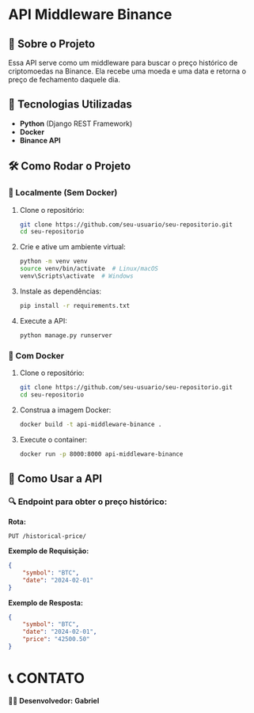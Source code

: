 # API Middleware Binance

## 📌 Sobre o Projeto

Essa API serve como um middleware para buscar o preço histórico de criptomoedas na Binance. Ela recebe uma moeda e uma data e retorna o preço de fechamento daquele dia.

## 🚀 Tecnologias Utilizadas

- **Python** (Django REST Framework)
- **Docker**
- **Binance API**

## 🛠 Como Rodar o Projeto

### 📍 Localmente (Sem Docker)

1. Clone o repositório:
   ```sh
   git clone https://github.com/seu-usuario/seu-repositorio.git
   cd seu-repositorio
   ```
2. Crie e ative um ambiente virtual:
   ```sh
   python -m venv venv
   source venv/bin/activate  # Linux/macOS
   venv\Scripts\activate  # Windows
   ```
3. Instale as dependências:
   ```sh
   pip install -r requirements.txt
   ```
4. Execute a API:
   ```sh
   python manage.py runserver
   ```

### 🐳 Com Docker

1. Clone o repositório:
   ```sh
   git clone https://github.com/seu-usuario/seu-repositorio.git
   cd seu-repositorio
   ```

2. Construa a imagem Docker:
   ```sh
   docker build -t api-middleware-binance .
   ```
3. Execute o container:
   ```sh
   docker run -p 8000:8000 api-middleware-binance
   ```

## 📡 Como Usar a API

### 🔍 Endpoint para obter o preço histórico:

**Rota:**
```
PUT /historical-price/
```

**Exemplo de Requisição:**
```json
{
    "symbol": "BTC",
    "date": "2024-02-01"
}
```

**Exemplo de Resposta:**
```json
{
    "symbol": "BTC",
    "date": "2024-02-01",
    "price": "42500.50"
}
```

# 📞 CONTATO  

👨‍💻 **Desenvolvedor:** **Gabriel**

